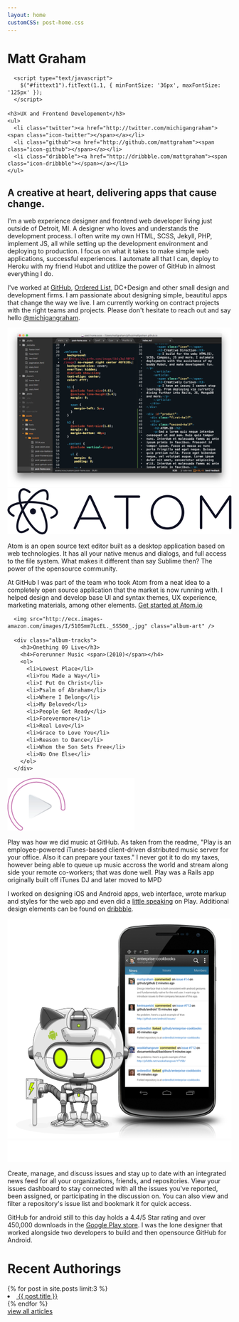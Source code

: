 ```yaml
---
layout: home
customCSS: post-home.css
---
```


<div class="welcome">
  <div class="content">
      <h1 id="fittext1">Matt Graham</h1>

      <script type="text/javascript">
        $("#fittext1").fitText(1.1, { minFontSize: '36px', maxFontSize: '125px' });
      </script>

    <h3>UX and Frontend Developement</h3>
    <ul>
      <li class="twitter"><a href="http://twitter.com/michigangraham"><span class="icon-twitter"></span></a></li>
      <li class="github"><a href="http://github.com/mattgraham"><span class="icon-github"></span></a></li>
      <li class="dribbble"><a href="http://dribbble.com/mattgraham"><span class="icon-dribbble"></span></a></li>
    </ul>
  </div>
</div>
<!-- end welcome -->

<div class="about">
  <div class="content">
  <h2>A creative at heart, delivering apps that cause change.</h2>
  <p>I'm a web experience designer and frontend web developer living just outside of Detroit, MI. A designer who loves and understands the development process. I often write my own HTML, SCSS, Jekyll, PHP, implement JS, all while setting up the development environment and deploying to production. I focus on what it takes to make simple web applications, successful experiences. I automate all that I can, deploy to Heroku with my friend Hubot and utitlize the power of GitHub in almost everything I do.</p>
  <p>I've worked at <a href="http://github.com" target="_blank">GitHub</a>, <a href="https://github.com/blog/993-ordered-list-is-a-githubber" target="_blank">Ordered List</a>, DC+Design and other small design and development firms. I am passionate about designing simple, beautitul apps that change the way we live. I am currently working on contract projects with the right teams and projects. Please don't hesitate to reach out and say hello <a href="http://twitter.com/michigangraham" target="_blank">@michigangraham</a>.
  </p>
  </div>
</div>

<div class="portfolio-item" id="atom">
  <div class="portfolio-item-inner">
  <div class="portfolio-item-demo">
    <img src="assets/images/atom.png" alt="">
  </div>
  <div class="portfolio-item-content">
    <img src="assets/images/atom-logo.svg" class="logo" alt="">
      <p>Atom is an open source text editor built as a desktop application based on web technologies. It has all your native menus and dialogs, and full access to the file system. What makes it different than say Sublime then? The power of the opensource community.</p>
      <p>At GitHub I was part of the team who took Atom from a neat idea to a completely open source application that the market is now running with. I helped design and develop base UI and syntax themes, UX experience, marketing materials, among other elements. <a href="http://atom.io" target="_blank">Get started at Atom.io</a></p>
  </div>
  </div>
</div>

<div class="portfolio-item" id="play">
  <div class="portfolio-item-inner">
  <div class="portfolio-item-demo">

      <img src="http://ecx.images-amazon.com/images/I/510Smm7LcEL._SS500_.jpg" class="album-art" />

      <div class="album-tracks">
        <h3>Onething 09 Live</h3>
        <h4>Forerunner Music <span>(2010)</span></h4>
        <ol>
          <li>Lowest Place</li>
          <li>You Made a Way</li>
          <li>I Put On Christ</li>
          <li>Psalm of Abraham</li>
          <li>Where I Belong</li>
          <li>My Beloved</li>
          <li>People Get Ready</li>
          <li>Forevermore</li>
          <li>Real Love</li>
          <li>Grace to Love You</li>
          <li>Reason to Dance</li>
          <li>Whom the Son Sets Free</li>
          <li>No One Else</li>
        </ol>
      </div>

  </div>
  <div class="portfolio-item-content">
    <img src="assets/images/play-logo.png" class="logo" alt="">
    <p>Play was how we did music at GitHub. As taken from the readme, "Play is an employee-powered iTunes-based client-driven distributed music server for your office. Also it can prepare your taxes." I never got it to do my taxes, however being able to queue up music accross the world and stream along side your remote co-workers; that was done well. Play was a Rails app originally built off iTunes DJ and later moved to MPD</p>
    <p>I worked on designing iOS and Android apps, web interface, wrote markup and styles for the web app and even did a <a href="https://speakerdeck.com/mattgraham/github-play" target="_blank">little speaking</a> on Play. Additional design elements can be found on <a href="https://dribbble.com/mattgraham/projects/212617-Play" target="_blank">dribbble</a>.</p>
  </div>
  </div>
</div>

<div class="portfolio-item" id="android">
  <div class="portfolio-item-inner">
  <div class="portfolio-item-demo">
    <img src="assets/images/android-demo.png" alt="">
  </div>
  <div class="portfolio-item-content">
    <img src="assets/images/githubandroid-logo.svg" class="logo" alt="">
    <p>Create, manage, and discuss issues and stay up to date with an integrated news feed for all your organizations, friends, and repositories. View your issues dashboard to stay connected with all the issues you've reported, been assigned, or participating in the discussion on. You can also view and filter a repository's issue list and bookmark it for quick access.</p>
    <p>GitHub for android still to this day holds a 4.4/5 Star rating and over 450,000 downloads in the <a href="https://play.google.com/store/apps/details?id=com.github.mobile&hl=en" target="_blank">Google Play store</a>. I was the lone designer that worked alongside two developers to build and then opensource GitHub for Android.</p>
    <p></p>
  </div>
  </div>
</div>

<div id="articles">
  <div class="content">
    <h1>Recent Authorings</h1>
  {% for post in site.posts limit:3 %}
      <li class="{% cycle 'even', 'odd' %}">
        <a href="{{ post.url }}">
          <img src="{{ post.thumb }}" alt="">
          <span class="article-title">{{ post.title }}</span>
          <!-- <span class="article-date">{{ post.date | date: "%-m/%-d/%Y" }}</span> -->
        </a>
      </li>
  {% endfor %}
  </div>
  <span class="content view-all"><a href="/articles.html">view all articles</a></span>

</div>
